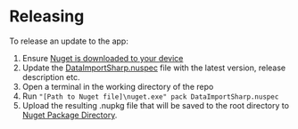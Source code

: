 # Releasing

To release an update to the app:

1. Ensure [Nuget is downloaded to your device](https://learn.microsoft.com/en-us/nuget/reference/nuget-exe-cli-reference?tabs=windows#installing-nugetexe)
1. Update the [DataImportSharp.nuspec](/DataImportSharp.nuspec) file with the latest version, release description etc.
1. Open a terminal in the working directory of the repo
1. Run `"[Path to Nuget file]\nuget.exe" pack DataImportSharp.nuspec`
1. Upload the resulting .nupkg file that will be saved to the root directory to [Nuget Package Directory](https://www.nuget.org/packages/manage/upload).